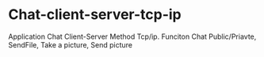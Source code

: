 # Chat-client-server-tcp-ip
Application Chat Client-Server Method Tcp/ip. Funciton Chat Public/Priavte, SendFile, Take a picture, Send picture
